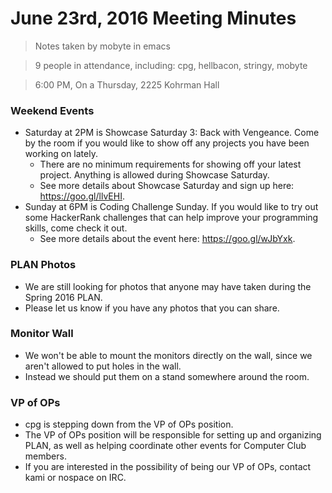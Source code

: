 # June 23rd, 2016 Meeting Minutes
> Notes taken by mobyte in emacs

> 9 people in attendance, including: cpg, hellbacon, stringy, mobyte

> 6:00 PM, On a Thursday, 2225 Kohrman Hall

### Weekend Events
- Saturday at 2PM is Showcase Saturday 3: Back with Vengeance. Come by the room if you would like to show off any projects you have been working on lately.
  - There are no minimum requirements for showing off your latest project. Anything is allowed during Showcase Saturday.
  - See more details about Showcase Saturday and sign up here: https://goo.gl/llvEHI.
- Sunday at 6PM is Coding Challenge Sunday. If you would like to try out some HackerRank challenges that can help improve your programming skills, come check it out.
  - See more details about the event here: https://goo.gl/wJbYxk.

### PLAN Photos
- We are still looking for photos that anyone may have taken during the Spring 2016 PLAN.
- Please let us know if you have any photos that you can share.

### Monitor Wall
- We won't be able to mount the monitors directly on the wall, since we aren't allowed to put holes in the wall.
- Instead we should put them on a stand somewhere around the room.

### VP of OPs
- cpg is stepping down from the VP of OPs position.
- The VP of OPs position will be responsible for setting up and organizing PLAN, as well as helping coordinate other events for Computer Club members.
- If you are interested in the possibility of being our VP of OPs, contact kami or nospace on IRC.
